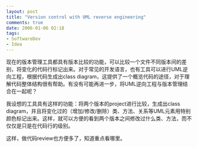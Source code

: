 ```yaml
---
layout: post
title: "Version control with UML reverse engineering"
comments: true
date: 2006-01-06 02:18
tags:
- SoftwareDev
- Idea
---
```

现在的版本管理工具都具有版本比较的功能，可以比较一个文件不同版本间的差别，将变化的代码行标记出来。对于常见的开发语言，也有工具可以进行UML逆向工程，根据代码生成出class diagram，这提供了一个概览代码的途径，对于理解代码整体结构很有帮助。有没有可能再进一步，将UML逆向工程与版本管理结合在一起呢？

我设想的工具具有这样的功能：将两个版本的project进行比较，生成出class diagram，并且将变化过的（增加/修改/删除）类、方法、关系等UML元素用特别颜色标记出来。这样，就可以方便的看到两个版本之间修改过什么类、方法，而不仅仅是只是在代码行的级别。

这样，做代码review也方便多了，知道重点看哪里。

